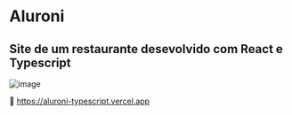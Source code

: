 # Aluroni

## Site de um restaurante desevolvido com React e Typescript

![image](https://github.com/davimcostaa/aluroni-typescript/assets/92067624/98b7bbd9-68d6-44dd-8903-9af81f7ce75c)


🔗 https://aluroni-typescript.vercel.app
